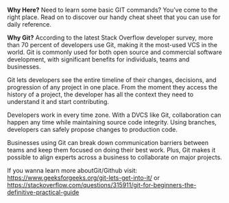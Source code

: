 **Why Here?**
Need to learn some basic GIT commands? You’ve come to the right place. Read on to discover our handy cheat sheet that you can use for daily reference.

**Why Git?**
According to the latest Stack Overflow developer survey, more than 70 percent of developers use Git, making it the most-used VCS in the world. Git is commonly used for both open source and commercial software development, with significant benefits for individuals, teams and businesses.

Git lets developers see the entire timeline of their changes, decisions, and progression of any project in one place. From the moment they access the history of a project, the developer has all the context they need to understand it and start contributing.

Developers work in every time zone. With a DVCS like Git, collaboration can happen any time while maintaining source code integrity. Using branches, developers can safely propose changes to production code.

Businesses using Git can break down communication barriers between teams and keep them focused on doing their best work. Plus, Git makes it possible to align experts across a business to collaborate on major projects.

If you wanna learn more aboutGit/Github visit: 
https://www.geeksforgeeks.org/git-lets-get-into-it/ or
https://stackoverflow.com/questions/315911/git-for-beginners-the-definitive-practical-guide


